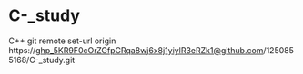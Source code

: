 # C-_study
C++
git remote set-url origin  https://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@github.com/1250855168/C-_study.git
